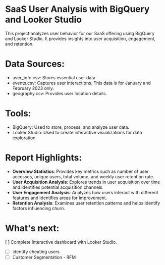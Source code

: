 # SaaS User Analysis with BigQuery and Looker Studio
This project analyzes user behavior for our SaaS offering using BigQuery and Looker Studio. It provides insights into user acquisition, engagement, and retention.

# Data Sources:
- user_info.csv: Stores essential user data.
- events.csv: Captures user interactions. This data is for January and February 2023 only.
- geography.csv: Provides user location details.

# Tools:
- BigQuery: Used to store, process, and analyze user data.
- Looker Studio: Used to create interactive visualizations for data exploration.

# Report Highlights:
- **Overview Statistics**: Provides key metrics such as number of user accesses, unique users, total volume, and weekly user retention rate.
- **User Acquisition Analysis**: Explores trends in user acquisition over time and identifies potential acquisition channels.
- **User Engagement Analysis**: Analyzes how users interact with different features and identifies areas for improvement.
- **Retention Analysis**: Examines user retention patterns and helps identify factors influencing churn.

# What's next:
[ ] Complete interactive dashboard with Looker Studio.
- [ ] Identify cheating users
-[ ] Customer Segmentation - RFM
